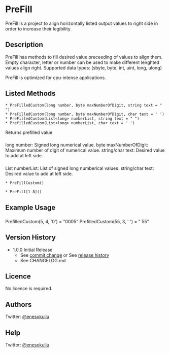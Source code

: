 # PreFill

PreFill is a project to align horizontally listed output values to right side in order to increase their legibility.

## Description

PreFill has methods to fill desired value preceeding of values to align them. Empty character, letter or number can be used to make different lenghted values align right. Supported data types: (sbyte, byte, int, uint, long, ulong)

PreFill is optimized for cpu-intense applications.

## Listed Methods

```
* PreFilledCustom(long number, byte maxNumberOfDigit, string text = " ")
* PreFilledCustom(long number, byte maxNumberOfDigit, char text = ' ')
* PreFilledCustom(List<long> numberList, string text = " ")
* PrefilledCustom(List<long> numberList, char text = ' ')
```
Returns prefilled value

###

long number: Signed long numerical value.
byte maxNumberOfDigit: Maximum number of digit of numerical value.
string/char text: Desired value to add at left side.

###

List<long> numberList: List of signed long numberical values.
string/char text: Desired value to add at left side.

```
* PreFillCustom()
```

```
* PreFill[1-8]()
```

## Example Usage

###
 PrefilledCustom(5, 4, '0') = "0005"
 PrefilledCustom(55, 3, ' ') = "  55"

## Version History

* 1.0.0 Initial Release
  * See [commit change](https://github.com/meokullu/PreFill/commits/master) or See [release history](https://github.com/meokullu/PreFill/releases)
  * See CHANGELOG.md

## Licence
No licence is required.

## Authors
Twitter: [@enesokullu](https://twitter.com/EnesOkullu)

## Help
Twitter: [@enesokullu](https://twitter.com/EnesOkullu)
